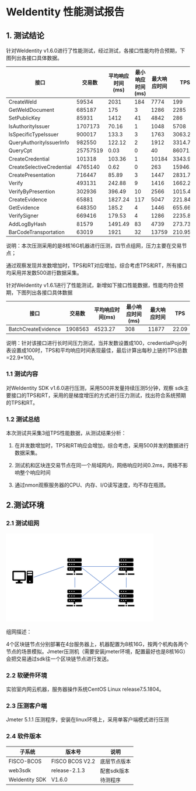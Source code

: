 # WeIdentity 性能测试报告

## 1. 测试结论

针对WeIdentity v1.6.0进行了性能测试，经过测试，各接口性能均符合预期，下图列出各接口具体数据。

| 接口                        | 交易数      | 平均响应时间(ms) | 最小响应时间(ms) | 最大响应时间 | TPS      |
| ------------------------- | -------- | ---------- | ---------- | ------ | -------- |
| CreateWeId                | 59534    | 2031       | 184        | 7774   | 199      |
| GetWeIdDocument           | 685187   | 175        | 3          | 1286   | 2285     |
| SetPublicKey              | 85931    | 1412       | 41         | 4842   | 286      |
| IsAuthorityIssuer         | 1707173  | 70.16      | 1          | 1048   | 5708     |
| IsSpecificTypeIssuer      | 900017   | 133.3      | 3          | 1763   | 3063.23  |
| QueryAuthorityIssuerInfo  | 982550   | 122.12     | 2          | 1912   | 3314.7   |
| QueryCpt                  | 25757519 | 0.03       | 0          | 40     | 86071.28 |
| CreateCredential          | 101318   | 103.36     | 1          | 10184  | 3343.97  |
| CreateSelectiveCredential | 4765140  | 0.62       | 0          | 263    | 15946.42 |
| CreatePresentation        | 716447   | 85.89      | 3          | 1447   | 2831.7   |
| Verify                    | 493131   | 242.88     | 9          | 1416   | 1662.27  |
| VerifyByPresention        | 302936   | 396.49     | 10         | 2566   | 1015.41  |
| CreateEvidence            | 65881    | 1827.24    | 117        | 5047   | 221.84   |
| GetEvidence               | 648350   | 185.2      | 4          | 1446   | 655.66   |
| VerifySigner              | 669416   | 179.53     | 4          | 1286   | 2235.85  |
| AddLogByHash              | 81579    | 1491.49    | 83         | 4739   | 273.73   |
| BarCodeTransportation     | 63019    | 1921       | 32         | 13759  | 210.95   |



说明：本次压测采用的是8核16G机器进行压测，四节点组网，压力主要在交易节点；

通过观察发现并发数增加时，TPS和RT对应增加，综合考虑TPS和RT，所有接口均采用并发数500进行数据采集。



针对WeIdentity v1.6.1进行了性能测试，新增如下接口性能数据，性能均符合预期，下图列出各接口具体数据

| 接口                  | 交易数     | 平均响应时间(ms) | 最小响应时间(ms) | 最大响应时间 | TPS   |
| ------------------- | ------- | ---------- | ---------- | ------ | ----- |
| BatchCreateEvidence | 1908563 | 4523.27    | 308        | 11877  | 22.09 |

说明：针对该接口进行长时间压力测试，当并发数设置成100，credentialPojo列表设置成100时，TPS和平均响应时间表现最佳，最后计算出每秒上链的TPS总数=22.9*100。

### 1.1 测试内容

对WeIdentity SDK v1.6.0进行压测，采用500并发量持续压测5分钟，观察 sdk主要接口的TPS和RT，采用的是梯度增压的方式进行压力测试，找出符合系统预期的TPS和RT。

### 1.2 测试总结

本次测试共采集3组TPS性能数据，从测试结果分析：

1. 在并发数增加时，TPS和RT响应会增加，综合考虑，采用500并发的数据进行数据采集。

2. 测试机和区块连交易节点在同一个局域网内，网络响应时间0.2ms，网络不影响整个响应时间
3. 通过nmon观察服务器的CPU、内存、I/O读写速度，均不存在瓶颈。

## 2.测试环境

### 2.1 测试组网

![image](images/performance.png)

组网描述：

4个区块链节点分别部署在4台服务器上，机器配置为8核16G，按两个机构各两个节点的场景模拟。Jmeter压测机（需要安装jmeter环境，配置最好也是8核16G）会把交易通过sdk往一个区块链节点进行发送。

### 2.2 软硬件环境

实验室内网云机器，服务器操作系统CentOS Linux release7.5.1804。

### 2.3  压测客户端

Jmeter 5.1.1 压测程序，安装在linux环境上，采用单客户端模式进行压测

### 2.4 软件版本

| **子系统**        | **版本号**         | **说明**  |
| -------------- | --------------- | ------- |
| FISCO-BCOS     | FISCO BCOS V2.2 | 底层节点版本  |
| web3sdk        | release-2.1.3   | 配套sdk版本 |
| WeIdentity SDK | V1.6.0          | 待测程序    |

